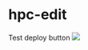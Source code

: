 # hpc-edit

Test deploy button
<a href="https://azuredeploy.net/?repository=https://github.com/khoi-thinh/hpc-edit/blob/master/Nikko-HPC-Template.json" target="_blank">
    <img src="http://azuredeploy.net/deploybutton.png"/>
</a>
